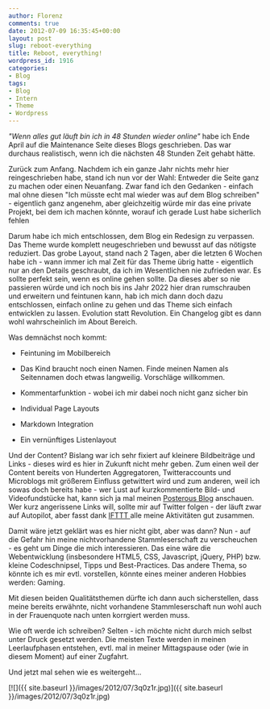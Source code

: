 ```yaml
---
author: Florenz
comments: true
date: 2012-07-09 16:35:45+00:00
layout: post
slug: reboot-everything
title: Reboot, everything!
wordpress_id: 1916
categories:
- Blog
tags:
- Blog
- Intern
- Theme
- Wordpress
---
```


_"Wenn alles gut läuft bin ich in 48 Stunden wieder online"_ habe ich Ende April auf die Maintenance Seite dieses Blogs geschrieben. Das war durchaus realistisch, wenn ich die nächsten 48 Stunden Zeit gehabt hätte.





Zurück zum Anfang. Nachdem ich ein ganze Jahr nichts mehr hier reingeschrieben habe, stand ich nun vor der Wahl: Entweder die Seite ganz zu machen oder einen Neuanfang. Zwar fand ich den Gedanken - einfach mal ohne diesen "Ich müsste echt mal wieder was auf dem Blog schreiben" - eigentlich ganz angenehm, aber gleichzeitig würde mir das eine private Projekt, bei dem ich machen könnte, worauf ich gerade Lust habe sicherlich fehlen





Darum habe ich mich entschlossen, dem Blog ein Redesign zu verpassen. Das Theme wurde komplett neugeschrieben und bewusst auf das nötigste reduziert. Das grobe Layout, stand nach 2 Tagen, aber die letzten 6 Wochen habe ich - wann immer ich mal Zeit für das Theme übrig hatte - eigentlich nur an den Details geschraubt, da ich im Wesentlichen nie zufrieden war. Es sollte perfekt sein, wenn es online gehen sollte. Da dieses aber so nie passieren würde und ich noch bis ins Jahr 2022 hier dran rumschrauben und erweitern und feintunen kann, hab ich mich dann doch dazu entschlossen, einfach online zu gehen und das Theme sich einfach entwicklen zu lassen. Evolution statt Revolution.
Ein Changelog gibt es dann wohl wahrscheinlich im About Bereich.





Was demnächst noch kommt:







  * Feintuning im Mobilbereich


  * Das Kind braucht noch einen Namen. Finde meinen Namen als Seitennamen doch etwas langweilig. Vorschläge willkommen.


  * Kommentarfunktion - wobei ich mir dabei noch nicht ganz sicher bin


  * Individual Page Layouts


  * Markdown Integration

  * Ein vernünftiges Listenlayout






Und der Content? Bislang war ich sehr fixiert auf kleinere Bildbeiträge und Links - dieses wird es hier in Zukunft nicht mehr geben. Zum einen weil der Content bereits von Hunderten Aggregatoren, Twitteraccounts und Microblogs mit größerem Einfluss getwittert wird und zum anderen, weil ich sowas doch bereits habe - wer Lust auf kurzkommentierte Bild- und Videofundstücke hat, kann sich ja mal meinen [Posterous Blog](http://flrnz.posterous.com) anschauen. Wer kurz angerissene Links will, sollte mir auf Twitter folgen - der läuft zwar auf Autopilot, aber fasst dank [IFTTT ](http://www.ifttt.com)alle meine Aktivitäten gut zusammen.





Damit wäre jetzt geklärt was es hier nicht gibt, aber was dann? Nun - auf die Gefahr hin meine nichtvorhandene Stammleserschaft zu verscheuchen - es geht um Dinge die mich interessieren. Das eine wäre die Webentwicklung (insbesondere HTML5, CSS, Javascript, jQuery, PHP) bzw. kleine Codeschnipsel, Tipps und Best-Practices. Das andere Thema, so könnte ich es mir evtl. vorstellen, könnte eines meiner anderen Hobbies werden: Gaming.





Mit diesen beiden Qualitätsthemen dürfte ich dann auch sicherstellen, dass meine bereits erwähnte, nicht vorhandene Stammleserschaft nun wohl auch in der Frauenquote nach unten korrgiert werden muss.





Wie oft werde ich schreiben? Selten - ich möchte nicht durch mich selbst unter Druck gesetzt werden. Die meisten Texte werden in meinen Leerlaufphasen entstehen, evtl. mal in meiner Mittagspause oder (wie in diesem Moment) auf einer Zugfahrt.





Und jetzt mal sehen wie es weitergeht...





[![]({{ site.baseurl }}/images/2012/07/3q0z1r.jpg)]({{ site.baseurl }}/images/2012/07/3q0z1r.jpg)



